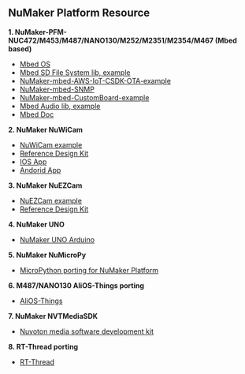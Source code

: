 NuMaker Platform Resource
----------------------------
**1. NuMaker-PFM-NUC472/M453/M487/NANO130/M252/M2351/M2354/M467 (Mbed based)**
- [Mbed OS](https://github.com/OpenNuvoton/mbed)
- [Mbed SD File System lib](https://github.com/OpenNuvoton/NuMaker-mbed-SDFileSystem)[, example](https://developer.mbed.org/teams/Nuvoton/code/NuMaker-mbed-SDFileSystem-example/)
- [NuMaker-mbed-AWS-IoT-CSDK-OTA-example](https://github.com/OpenNuvoton/NuMaker-mbed-AWS-IoT-CSDK-OTA-example)
- [NuMaker-mbed-SNMP](https://github.com/OpenNuvoton/NuMaker-mbed-SNMP)
- [NuMaker-mbed-CustomBoard-example](https://github.com/OpenNuvoton/NuMaker-mbed-CustomBoard-example)
- [Mbed Audio lib](https://github.com/OpenNuvoton/NuMaker-mbed-Audio)[, example](https://developer.mbed.org/teams/Nuvoton/code/NuMaker-mbed-AudioPlayback-example/)
- [Mbed Doc](https://github.com/OpenNuvoton/NuMaker-mbed-docs)

**2. NuMaker NuWiCam**
- [NuWiCam example](https://github.com/OpenNuvoton/NuMaker_NuWicam_Samples)
- [Reference Design Kit](https://github.com/OpenNuvoton/NuMaker_NuWicam_RDK)
- [IOS App](https://github.com/OpenNuvoton/NuMaker_NuWicam_Player_IOS)
- [Andorid App](https://github.com/OpenNuvoton/NuMaker_NuWicam_Player_Android)

**3. NuMaker NuEZCam**
- [NuEZCam example](https://github.com/OpenNuvoton/NuMaker_NuEZCam_Samples)
- [Reference Design Kit](https://github.com/OpenNuvoton/NuMaker_NuEZCam_RDK)

**4. NuMaker UNO**
- [NuMaker UNO Arduino](https://github.com/OpenNuvoton/NuMaker_UNO)

**5. NuMaker NuMicroPy**
- [MicroPython porting for NuMaker Platform](https://github.com/OpenNuvoton/NuMicroPy)

**6. M487/NANO130 AliOS-Things porting**
- [AliOS-Things](https://github.com/OpenNuvoton/AliOS-Things)

**7. NuMaker NVTMediaSDK**
- [Nuvoton media software development kit](https://github.com/OpenNuvoton/NVTMediaSDK)

**8. RT-Thread porting**
- [RT-Thread](https://github.com/OpenNuvoton/rt-thread/tree/nuvoton)
